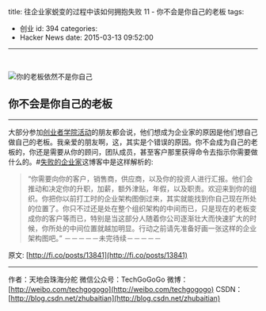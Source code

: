 title: 往企业家蜕变的过程中该如何拥抱失败 11 - 你不会是你自己的老板
tags:
  - 创业
id: 394
categories:
  - Hacker News
date: 2015-03-13 09:52:00
---

<div id="article_content" class="article_content">

&nbsp;
<div class="markdown_views">

![你的老板依然不是你自己](http://img.blog.csdn.net/20150312203517357)

## 你不会是你自己的老板

* * *

大部分参加[创业者学院活动](http://fi.co/events)的朋友都会说，他们想成为企业家的原因是他们想自己做自己的老板。我亲爱的朋友啊，这，其实是个错误的原因。你不会成为自己的老板的，你还是需要从你的顾问，团队成员，甚至客户那里获得命令去指示你需要做什么的。#[失败的企业家](http://ctt.ec/EbhS5)这博客中是这样解析的:
> “你需要向你的客户，销售商，供应商，以及你的投资人进行汇报。他们会推动和决定你的升职，加薪，额外津贴，年假，以及职责。欢迎来到你的组织。你把你以前打工时的企业架构图倒过来，其实就能找到你自己现在所处的位置了。你只不过还是处在整个组织架构的中间而已，只是现在的老板变成你的客户等而已，特别是当这部分人随着你公司逐渐壮大而快速扩大的时候，你所处的中间位置就越加明显。行动之前请先准备好画一张这样的企业架构图吧。”
－－－－－未完待续－－－－－

原文: [http://fi.co/posts/13841](http://fi.co/posts/13841)

* * *

作者：天地会珠海分舵
微信公众号：TechGoGoGo
微博：[http://weibo.com/techgogogo](http://weibo.com/techgogogo)
CSDN：[http://blog.csdn.net/zhubaitian](http://blog.csdn.net/zhubaitian)

</div>
<script type="text/javascript">// <![CDATA[
$(function () {
                $('pre.prettyprint code').each(function () {
                    var lines = $(this).text().split('n').length;
                    var $numbering = $('<ul/>').addClass('pre-numbering').hide();
                    $(this).addClass('has-numbering').parent().append($numbering);
                    for (i = 1; i <= lines; i++) {
                        $numbering.append($('	<li/>').text(i));
                    };
                    $numbering.fadeIn(1700);
                });
            });
// ]]></script>

</div>